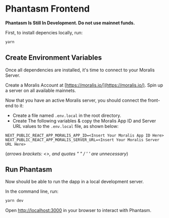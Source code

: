 # Phantasm Frontend

**Phantasm Is Still In Development. Do not use mainnet funds.**

First, to install depencies locally, run:

```bash
yarn
```

## Create Environment Variables

Once all dependencies are installed, it's time to connect to your Moralis Server.

Create a Moralis Account at [https://moralis.io/](https://moralis.io/).
Spin up a server on all available mainnets.

Now that you have an active Moralis server, you should connect the front-end to it:

- Create a file named `.env.local` in the root directory.
- Create The following variables & copy the Moralis App ID and Server URL values to the `.env.local` file, as shown below:

```
NEXT_PUBLIC_REACT_APP_MORALIS_APP_ID=<Insert Your Moralis App ID Here>
NEXT_PUBLIC_REACT_APP_MORALIS_SERVER_URL=<Insert Your Moralis Server URL Here>
```

(_arrows brackets: <>, and quotes " " / ' ' are unnecessary_)

## Run Phantasm

Now should be able to run the dapp in a local development server.

In the command line, run:

```bash
yarn dev
```

Open [http://localhost:3000](http://localhost:3000) in your browser to interact with Phantasm.
